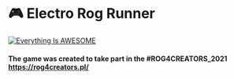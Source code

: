 # :video_game: Electro Rog Runner

[![Everything Is AWESOME](https://img.youtube.com/vi/IMiO5nmVNiM/0.jpg)](https://www.youtube.com/watch?v=IMiO5nmVNiM&ab_channel=96Games "Everything Is AWESOME")

#### The game was created to take part in the #ROG4CREATORS_2021 https://rog4creators.pl/ 
